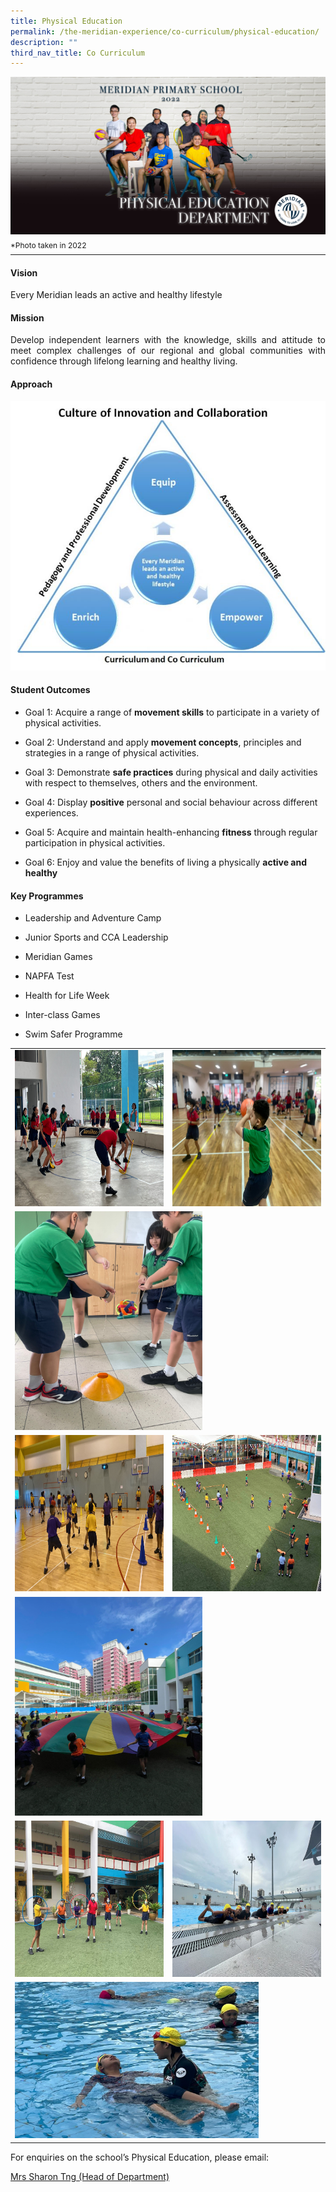 ```yaml
---
title: Physical Education
permalink: /the-meridian-experience/co-curriculum/physical-education/
description: ""
third_nav_title: Co Curriculum
---
```

![](/images/Our%20Staff/2022%20Dept%20Photo/PHYSICAL%20EDUCATION.jpg)
<p style="line-height:0.1em; font-size: 12px;">*Photo taken in 2022</p>
<hr>

#### Vision
<p>Every Meridian leads an active and healthy lifestyle</p>

#### Mission
<p align = "justify">Develop independent learners with the knowledge, skills and attitude to meet complex challenges of our regional and global communities with confidence through lifelong learning and healthy living.</p>

#### Approach
![](/images/The%20Meridian%20Experience/PE%20Dept/PE-Approach-720x616.jpg)

#### Student Outcomes
*   Goal 1: Acquire a range of <b>movement skills</b> to participate in a variety of physical activities.  
    
*   Goal 2: Understand and apply <b>movement concepts</b>, principles and strategies in a range of physical activities.  
    
*   Goal 3: Demonstrate <b>safe practices</b> during physical and daily activities with respect to themselves, others and the environment.  
    
*   Goal 4: Display <b>positive</b> personal and social behaviour across different experiences.  
    
*   Goal 5: Acquire and maintain health-enhancing <b>fitness</b> through regular participation in physical activities.  
    
*   Goal 6: Enjoy and value the benefits of living a physically <b>active and healthy</b>

#### Key Programmes
*   Leadership and Adventure Camp  
    
*   Junior Sports and CCA Leadership  
    
*   Meridian Games  
    
*   NAPFA Test  
    
*   Health for Life Week  
    
*   Inter-class Games  
    
*   Swim Safer Programme

<table style="width:100%">

  <tr>
    <td><img src="/images/The%20Meridian%20Experience/PE%20Dept/2023/MGD%201.jpg" style="width:350px;height:250px;float:center"></td>
    <td><img src="/images/The%20Meridian%20Experience/PE%20Dept/2023/MGD%203.jpg" style="width:350px;height:250px;float:center"></td>
	</tr>
	<tr>
    <td colspan="2"><img src="/images/The%20Meridian%20Experience/PE%20Dept/2023/MGD%202.jpg" style="width:300px;height:350px;float:center"></td>
	</tr>
	<tr>
    <td><img src="/images/The%20Meridian%20Experience/PE%20Dept/2023/MGD%204.jpg" style="width:350px;height:250px;float:center"></td>
    <td><img src="/images/The%20Meridian%20Experience/PE%20Dept/2023/Recess%20Play%202.jpg" style="width:350px;height:250px;float:center"></td>
	</tr>
	<tr>
    <td colspan="2"><img src="/images/The%20Meridian%20Experience/PE%20Dept/2023/Recess%20Play%203.jpg" style="width:300px;height:350px;float:center"></td>
	</tr>
	<tr>
    <td><img src="/images/The%20Meridian%20Experience/PE%20Dept/2023/Recess%20play%201.jpg" style="width:350px;height:250px;float:center"></td>
    <td><img src="/images/The%20Meridian%20Experience/PE%20Dept/2023/Swimsafer%201.jpg" style="width:350px;height:250px;float:center"></td>
	</tr>
	<tr>
    <td colspan="2"><img src="/images/The%20Meridian%20Experience/PE%20Dept/2023/Swimsafer%202.jpg" style="width:390px;height:250px;float:center"></td>
	</tr>
	
</table>


<p>For enquiries on the school’s Physical Education, please email:</p>
<a href="mailto:ng_ye_chin_sharon@moe.edu.sg">Mrs Sharon Tng (Head of Department)</a>